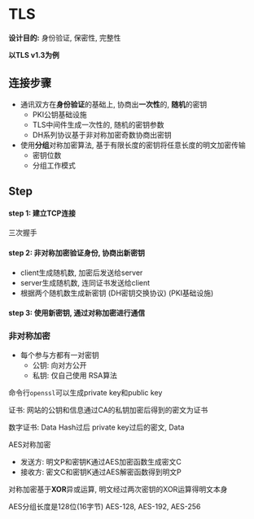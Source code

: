 # TLS

**设计目的:** 身份验证, 保密性, 完整性

**以TLS v1.3为例**



## 连接步骤

- 通讯双方在**身份验证**的基础上, 协商出**一次性**的, **随机**的密钥
    - PKI公钥基础设施
    - TLS中间件生成一次性的, 随机的密钥参数
    - DH系列协议基于非对称加密奇数协商出密钥
- 使用**分组**对称加密算法, 基于有限长度的密钥将任意长度的明文加密传输
    - 密钥位数
    - 分组工作模式



## Step



#### step 1: 建立TCP连接

三次握手



#### step 2: 非对称加密验证身份, 协商出新密钥

- client生成随机数, 加密后发送给server
- server生成随机数, 连同证书发送给client
- 根据两个随机数生成新密钥 (DH密钥交换协议) (PKI基础设施)



#### step 3:  使用新密钥, 通过对称加密进行通信





### 非对称加密

- 每个参与方都有一对密钥
    - 公钥: 向对方公开
    - 私钥: 仅自己使用
RSA算法

命令行`openssl`可以生成private key和public key

证书: 网站的公钥和信息通过CA的私钥加密后得到的密文为证书

数字证书: Data Hash过后 private key过后的密文, Data



AES对称加密
- 发送方: 明文P和密钥K通过AES加密函数生成密文C
- 接收方: 密文C和密钥K通过AES解密函数得到明文P

对称加密基于**XOR**异或运算, 明文经过两次密钥的XOR运算得明文本身

AES分组长度是128位(16字节)
AES-128, AES-192, AES-256
